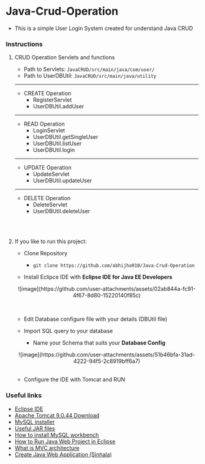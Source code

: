 # Java-Crud-Operation

* This is a simple User Login System created for understand Java CRUD

### Instructions

1. CRUD Operation Servlets and functions

    * Path to Servlets: `JavaCRUD/src/main/java/com/user/`
    * Path to UserDBUtil: `JavaCRUD/src/main/java/utility`

    <hr>

    * CREATE Operation 
        * RegisterServlet
        * UserDBUtil.addUser

    <hr>

    * READ Operation
        * LoginServlet
        * UserDBUtil.getSingleUser
        * UserDBUtil.listUser
        * UserDBUtil.login

    <hr>

    * UPDATE Operation
        * UpdateServlet
        * UserDBUtil.updateUser

    <hr>

    * DELETE Operation
        * DeleteServlet
        * UserDBUtil.deleteUser


    
<br><br>


2. If you like to run this project: <br>
    * Clone Repository
        * `git clone https://github.com/abhijha910/Java-Crud-Operation`

    * Install Eclipce IDE with <b>Eclipse IDE for Java EE Developers</b><br>

    <p align="center">
    ![image](https://github.com/user-attachments/assets/02ab844a-fc91-4f67-8d80-15220140f85c)

    </p>
    <br>

    * Edit Database configure file with your details (DBUtil file)

    * Import SQL query to your database
        * Name your Schema that suits your <b>Database Config</b>

    <p align="center">
    ![image](https://github.com/user-attachments/assets/51b46bfa-31ad-4222-94f5-2c8919bff6a7)

    </p>
    <br>

    * Configure the IDE with Tomcat and RUN

### Useful links

* [Eclipse IDE](https://www.eclipse.org/downloads/)
* [Apache Tomcat 9.0.44 Download](https://tomcat.apache.org/download-90.cgi)
* [MySQL installer](https://dev.mysql.com/downloads/installer/)
* [Useful JAR files](https://anonfiles.com/beg3w1pdua/JAR_Files-20210405T133551Z-001_zip)
* [How to install MySQL workbench](https://www.youtube.com/watch?v=u96rVINbAUI)
* [How to Run Java Web Project in Eclipse](https://www.youtube.com/watch?v=z1Rw28TDyr8)
* [What is MVC architecture](https://www.youtube.com/watch?v=FCkDEHWDATI)
* [Create Java Web Application (Sinhala)](https://www.youtube.com/playlist?list=PLoTs8UpkQUw_J3eiAt82wfilfo3EoI9eL)
